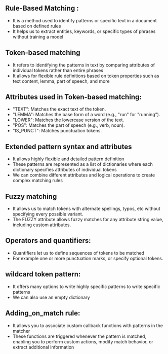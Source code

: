 ## Rule-Based Matching :
- It is a method used to identify patterns or specific text in a document based on defined rules
- It helps us to extract entities, keywords, or specific types of phrases without training a model
## Token-based matching 
- It refers to identifying the patterns in text by comparing attributes of individual tokens rather than entire phrases
- It allows for flexible rule definitions based on token properties such as text content, lemma, part of speech, and more
## Attributes used in Token-based matching:
- "TEXT": Matches the exact text of the token.
- "LEMMA": Matches the base form of a word (e.g., "run" for "running").
- "LOWER": Matches the lowercase version of the text.
- "POS": Matches the part of speech (e.g., verb, noun).
- "IS_PUNCT": Matches punctuation tokens.
## Extended pattern syntax and attributes
- It allows highly flexible and detailed pattern definition
- These patterns are represented as a list of dictionaries where each dictionary specifies attributes of individual tokens
- We can combine different attributes and logical operations to create complex matching rules
## Fuzzy matching
- It allows us to match tokens with alternate spellings, typos, etc without specifying every possible variant.
- The FUZZY attribute allows fuzzy matches for any attribute string value, including custom attributes.
## Operators and quantifiers:
- Quantifiers let us to define sequences of tokens to be matched
- For example one or more punctuation marks, or specify optional tokens.
## wildcard token pattern:
- It offers many options to write highly specific patterns to write specific patterns
- We can also use an empty dictionary
## Adding_on_match rule:
- It allows you to associate custom callback functions with patterns in the matcher
- These functions are triggered whenever the pattern is matched, enabling you to perform custom actions, modify match behavior, or extract additional information

  
